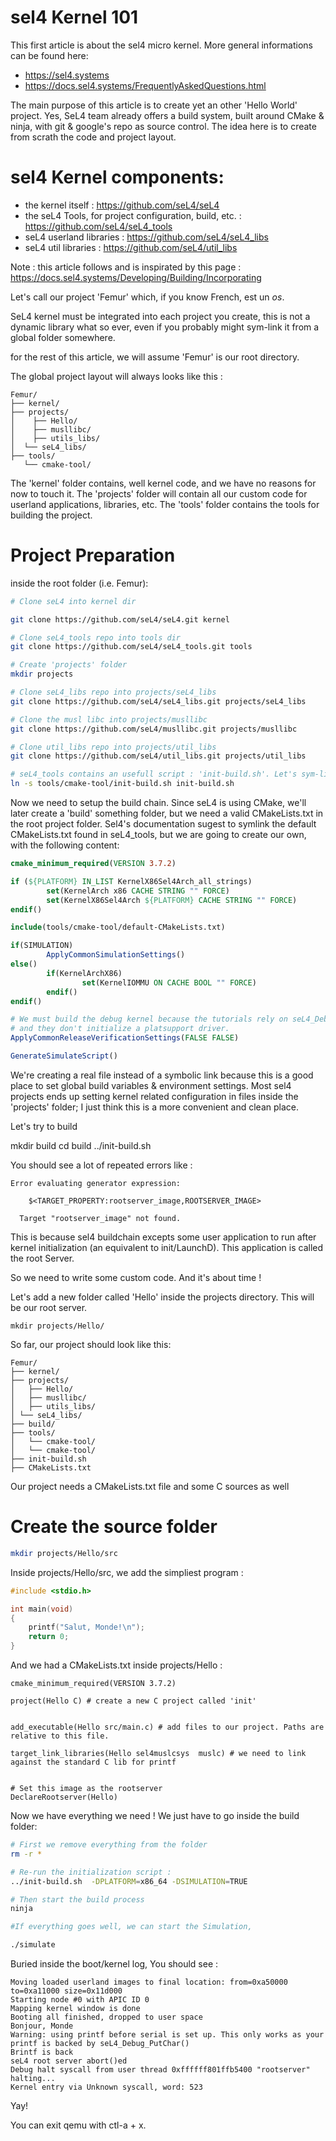 # sel4 Kernel 101

This first article is about the sel4 micro kernel.
More general informations can be found here:

- <https://sel4.systems>
- <https://docs.sel4.systems/FrequentlyAskedQuestions.html>

The main purpose of this article is to create yet an other 'Hello World' project. Yes, SeL4 team already offers a build system, built around CMake & ninja, with git & google's repo as source control. The idea here is to create from scrath the code and project layout.

# sel4 Kernel components:

- the kernel itself : <https://github.com/seL4/seL4>
- the seL4 Tools, for project configuration, build, etc. : <https://github.com/seL4/seL4_tools>
- seL4 userland libraries : <https://github.com/seL4/seL4_libs>
- seL4 util libraries :  <https://github.com/seL4/util_libs>

Note : this article follows and is inspirated by this page :
<https://docs.sel4.systems/Developing/Building/Incorporating>

Let's call our project 'Femur' which, if you know French, est un _os_.

SeL4 kernel must be integrated into each project you create, this is not a dynamic library what so ever, even if you probably might sym-link it from a global folder somewhere.

for the rest of this article, we will assume 'Femur' is our root directory.

The global project layout will always looks like this :

```
Femur/
├── kernel/
├── projects/
│	 ├── Hello/
│	 ├── musllibc/
│	 ├── utils_libs/
│  └── seL4_libs/
├── tools/  
   └── cmake-tool/
```
The 'kernel' folder contains, well kernel code, and we have no reasons for now to touch it.
The 'projects' folder will contain all our custom code for userland applications, libraries, etc.
The 'tools' folder contains the tools for building the project.

# Project Preparation

inside the root folder (i.e. Femur):

```bash
# Clone seL4 into kernel dir

git clone https://github.com/seL4/seL4.git kernel

# Clone seL4_tools repo into tools dir
git clone https://github.com/seL4/seL4_tools.git tools

# Create 'projects' folder
mkdir projects

# Clone seL4_libs repo into projects/seL4_libs
git clone https://github.com/seL4/seL4_libs.git projects/seL4_libs

# Clone the musl libc into projects/musllibc
git clone https://github.com/seL4/musllibc.git projects/musllibc

# Clone util_libs repo into projects/util_libs
git clone https://github.com/seL4/util_libs.git projects/util_libs

# seL4_tools contains an usefull script : 'init-build.sh'. Let's sym-link it in our root directory.
ln -s tools/cmake-tool/init-build.sh init-build.sh

```

Now we need to setup the build chain. Since seL4 is using CMake, we'll later create a 'build' something folder, but we need a valid CMakeLists.txt in the root project folder. Sel4's documentation sugest to symlink the default CMakeLists.txt found in seL4_tools, but we are going to create our own, with the following content:

```CMake
cmake_minimum_required(VERSION 3.7.2)

if (${PLATFORM} IN_LIST KernelX86Sel4Arch_all_strings)
        set(KernelArch x86 CACHE STRING "" FORCE)
        set(KernelX86Sel4Arch ${PLATFORM} CACHE STRING "" FORCE)
endif()

include(tools/cmake-tool/default-CMakeLists.txt)

if(SIMULATION)
        ApplyCommonSimulationSettings()
else()
        if(KernelArchX86)
                set(KernelIOMMU ON CACHE BOOL "" FORCE)
        endif()
endif()

# We must build the debug kernel because the tutorials rely on seL4_DebugPutChar
# and they don't initialize a platsupport driver.
ApplyCommonReleaseVerificationSettings(FALSE FALSE)

GenerateSimulateScript()
```

We're creating a real file instead of a symbolic link because this is a good place to set global build variables & environment settings. Most sel4 projects ends up setting kernel related configuration in files inside the 'projects' folder; I just think this is a more convenient and clean place.

Let's try to build

mkdir build
cd build
../init-build.sh 

You should see a lot of repeated errors like :

```
Error evaluating generator expression:

    $<TARGET_PROPERTY:rootserver_image,ROOTSERVER_IMAGE>

  Target "rootserver_image" not found.
```

This is because sel4 buildchain excepts some user application to run after kernel initialization (an equivalent to init/LaunchD). This application is called the root Server. 

So we need to write some custom code. And it's about time ! 

Let's add a new folder called 'Hello' inside the projects directory. This will be our root server.

```
mkdir projects/Hello/
```

So far, our project should look like this:

```
Femur/  
├── kernel/  
├── projects/  
│	├── Hello/  
│	├── musllibc/  
│	├── utils_libs/  
│ └── seL4_libs/  
├── build/  
├── tools/  
│   └── cmake-tool/  
│   └── cmake-tool/  
├── init-build.sh   
├── CMakeLists.txt  

```
Our project needs a CMakeLists.txt file and some C sources as well

#  Create the source folder

```bash
mkdir projects/Hello/src
```

Inside projects/Hello/src, we add the simpliest program :

```C
#include <stdio.h>

int main(void)
{
    printf("Salut, Monde!\n");
    return 0;
}
```

And we had a CMakeLists.txt inside projects/Hello :

```
cmake_minimum_required(VERSION 3.7.2)

project(Hello C) # create a new C project called 'init' 


add_executable(Hello src/main.c) # add files to our project. Paths are relative to this file.

target_link_libraries(Hello sel4muslcsys  muslc) # we need to link against the standard C lib for printf


# Set this image as the rootserver
DeclareRootserver(Hello)
```

Now we have everything we need ! We just have to go inside the build folder:

```bash
# First we remove everything from the folder
rm -r *

# Re-run the initialization script :
../init-build.sh  -DPLATFORM=x86_64 -DSIMULATION=TRUE

# Then start the build process
ninja

#If everything goes well, we can start the Simulation,

./simulate
```
Buried inside the boot/kernel log, You should see :

```
Moving loaded userland images to final location: from=0xa50000 to=0xa11000 size=0x11d000
Starting node #0 with APIC ID 0
Mapping kernel window is done
Booting all finished, dropped to user space
Bonjour, Monde
Warning: using printf before serial is set up. This only works as your
printf is backed by seL4_Debug_PutChar()
Brintf is back
seL4 root server abort()ed
Debug halt syscall from user thread 0xffffff801ffb5400 "rootserver"
halting...
Kernel entry via Unknown syscall, word: 523
```

Yay!

You can exit qemu with ctl-a + x.

